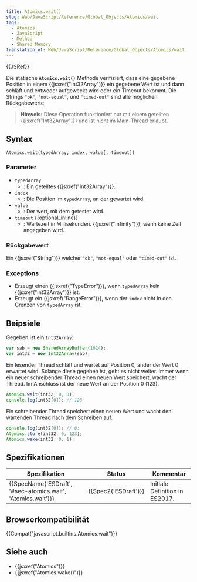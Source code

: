 ```yaml
---
title: Atomics.wait()
slug: Web/JavaScript/Reference/Global_Objects/Atomics/wait
tags:
  - Atomics
  - JavaScript
  - Method
  - Shared Memory
translation_of: Web/JavaScript/Reference/Global_Objects/Atomics/wait
---
```

{{JSRef}}

Die statische **`Atomics.wait()`** Methode verifiziert, dass eine gegebene Position in einem {{jsxref("Int32Array")}} ein gegebene Wert ist und dann schläft und entweder aufgeweckt wird oder ein Timeout bekommt. Die Strings `"ok"`, `"not-equal"`, und `"timed-out"` sind alle möglichen Rückgabewerte

> **Hinweis:** Diese Operation funktioniert nur mit einem geteilten {{jsxref("Int32Array")}} und ist nicht im Main-Thread erlaubt.

## Syntax

    Atomics.wait(typedArray, index, value[, timeout])

### Parameter

- `typedArray`
  - : Ein geteiltes {{jsxref("Int32Array")}}.
- `index`
  - : Die Position im `typedArray`, an der gewartet wird.
- `value`
  - : Der wert, mit dem getestet wird.
- `timeout` {{optional_inline}}
  - : Wartezeit in Millisekunden. {{jsxref("Infinity")}}, wenn keine Zeit angegeben wird.

### Rückgabewert

Ein {{jsxref("String")}} welcher `"ok"`, `"not-equal"` oder `"timed-out"` ist.

### Exceptions

- Erzeugt einen {{jsxref("TypeError")}}, wenn `typedArray` kein {{jsxref("Int32Array")}} ist.
- Erzeugt ein {{jsxref("RangeError")}}, wenn der `index` nicht in den Grenzen von `typedArray` ist.

## Beipsiele

Gegeben ist ein `Int32Array`:

```js
var sab = new SharedArrayBuffer(1024);
var int32 = new Int32Array(sab);
```

Ein lesender Thread schläft und wartet auf Position 0, ander der Wert 0 erwartet wird. Solange diese gegeben ist, geht es nicht weiter. Immer wenn ein neuer schreibender Thread einen neuen Wert speichert, wacht der Thread. Im Anschluss ist der neue Wert an der Position 0 (123).

```js
Atomics.wait(int32, 0, 0);
console.log(int32[0]); // 123
```

Ein schreibender Thread speichert einen neuen Wert und wacht den wartenden Thread nach dem Schreiben auf.

```js
console.log(int32[0]); // 0;
Atomics.store(int32, 0, 123);
Atomics.wake(int32, 0, 1);
```

## Spezifikationen

| Spezifikation                                                                    | Status                       | Kommentar                      |
| -------------------------------------------------------------------------------- | ---------------------------- | ------------------------------ |
| {{SpecName('ESDraft', '#sec-atomics.wait', 'Atomics.wait')}} | {{Spec2('ESDraft')}} | Initiale Definition in ES2017. |

## Browserkompatibilität

{{Compat("javascript.builtins.Atomics.wait")}}

## Siehe auch

- {{jsxref("Atomics")}}
- {{jsxref("Atomics.wake()")}}
